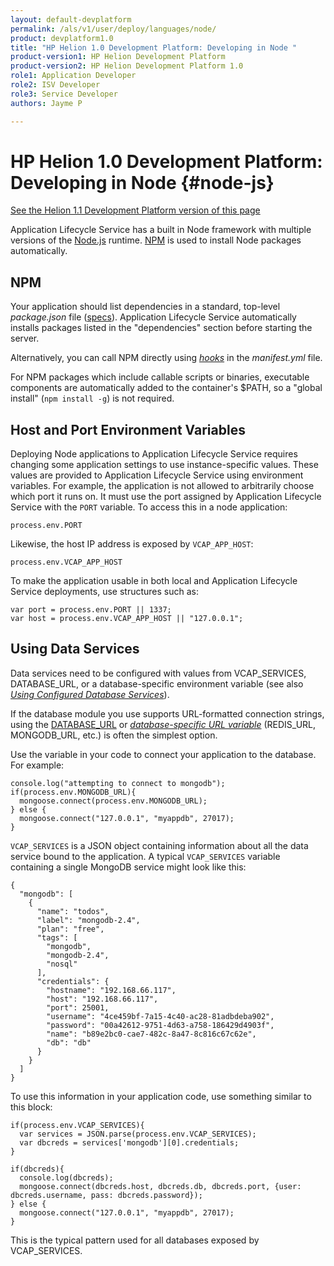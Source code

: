 ```yaml
---
layout: default-devplatform
permalink: /als/v1/user/deploy/languages/node/
product: devplatform1.0
title: "HP Helion 1.0 Development Platform: Developing in Node "
product-version1: HP Helion Development Platform
product-version2: HP Helion Development Platform 1.0
role1: Application Developer 
role2: ISV Developer
role3: Service Developer
authors: Jayme P

---
```

<!--PUBLISHED-->

# HP Helion 1.0 Development Platform: Developing in Node {#node-js}
[See the Helion 1.1 Development Platform version of this page](/helion/devplatform/1.1/als/user/deploy/languages/node/)


Application Lifecycle Service has a built in Node framework with multiple versions of the
[Node.js](http://nodejs.org/) runtime. [NPM](https://npmjs.org/) is used
to install Node packages automatically.

NPM[](#node-npm "Permalink to this headline")
----------------------------------------------

Your application should list dependencies in a standard, top-level
*package.json* file ([specs](http://npmjs.org/doc/json)). Application Lifecycle Service
automatically installs packages listed in the "dependencies" section
before starting the server.

Alternatively, you can call NPM directly using
[*hooks*](/als/v1/user/deploy/manifestyml/#hooks) in the *manifest.yml*
file. 

For NPM packages which include callable scripts or binaries, executable components are automatically added to the container's \$PATH, so a "global install" (`npm install -g`) is not required.

Host and Port Environment Variables[](#host-and-port-environment-variables "Permalink to this headline")
---------------------------------------------------------------------------------------------------------

Deploying Node applications to Application Lifecycle Service requires changing some
application settings to use instance-specific values. These values are
provided to Application Lifecycle Service using environment variables. For example, the
application is not allowed to arbitrarily choose which port it runs on.
It must use the port assigned by Application Lifecycle Service with the `PORT` variable. To access this in a node application:

    process.env.PORT

Likewise, the host IP address is exposed by `VCAP_APP_HOST`:

    process.env.VCAP_APP_HOST

To make the application usable in both local and Application Lifecycle Service deployments,
use structures such as:

    var port = process.env.PORT || 1337;
    var host = process.env.VCAP_APP_HOST || "127.0.0.1";

Using Data Services[](#using-data-services "Permalink to this headline")
-------------------------------------------------------------------------

Data services need to be configured with values from VCAP\_SERVICES, DATABASE\_URL, or a database-specific environment
variable (see also [*Using Configured Database
Services*](/als/v1/user/services/data-services/#database-accessing)).

If the database module you use supports URL-formatted connection
strings, using the
[DATABASE\_URL](/als/v1/user/services/data-services/#database-database-url)
or [*database-specific URL
variable*](/als/v1/user/services/data-services/#database-specific-url)
(REDIS\_URL, MONGODB\_URL, etc.) is often the simplest option.

Use the variable in your code to connect your application to the
database. For example:

    console.log("attempting to connect to mongodb");
    if(process.env.MONGODB_URL){
      mongoose.connect(process.env.MONGODB_URL);
    } else {
      mongoose.connect("127.0.0.1", "myappdb", 27017);
    }

`VCAP_SERVICES` is a JSON object
containing information about all the data service bound to the
application. A typical `VCAP_SERVICES` variable
containing a single MongoDB service might look like this:

    {
      "mongodb": [
        {
          "name": "todos",
          "label": "mongodb-2.4",
          "plan": "free",
          "tags": [
            "mongodb",
            "mongodb-2.4",
            "nosql"
          ],
          "credentials": {
            "hostname": "192.168.66.117",
            "host": "192.168.66.117",
            "port": 25001,
            "username": "4ce459bf-7a15-4c40-ac28-81adbdeba902",
            "password": "00a42612-9751-4d63-a758-186429d4903f",
            "name": "b89e2bc0-cae7-482c-8a47-8c816c67c62e",
            "db": "db"
          }
        }
      ]
    }

To use this information in your application code, use something similar
to this block:

    if(process.env.VCAP_SERVICES){
      var services = JSON.parse(process.env.VCAP_SERVICES);
      var dbcreds = services['mongodb'][0].credentials;
    }

    if(dbcreds){
      console.log(dbcreds);
      mongoose.connect(dbcreds.host, dbcreds.db, dbcreds.port, {user: dbcreds.username, pass: dbcreds.password});
    } else {
      mongoose.connect("127.0.0.1", "myappdb", 27017);
    }

This is the typical pattern used for all databases exposed by
VCAP\_SERVICES.
